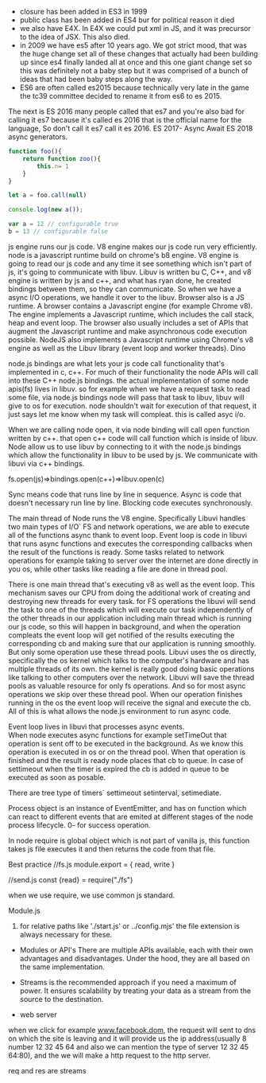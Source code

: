- closure has been added in ES3 in 1999
- public class has been added in ES4 bur for political reason it died
- we also have E4X. In E4X we could put xml in JS, and it was precursor to the idea of JSX. This also died.
- in 2009 we have es5 after 10 years ago. We got strict mood, 
that was the huge change set all of these changes that actually had been building up since es4 finally landed all at once and this one giant change set so this was definitely not a baby step but it was comprised of a bunch of ideas that had been baby steps along the way.
- ES6 are often called es2015 because technically very late in the game the tc39 committee decided to rename it from es6 to es 2015.

The next is ES 2016 many people called that es7 and you're also bad for calling it
es7 because it's called es 2016 that is the official name for the language, So don't call it es7 call it es 2016.
ES 2017- Async Await
ES 2018 async generators.
```js
function foo(){
    return function zoo(){
        this.n= 1
    }
}

let a = foo.call(null)

console.log(new a());
```

```js
var a = 12 // configurable true
b = 13 // configurable false
```
js engine runs our js code.
V8 engine makes our js code run very efficiently.
node is a javascript runtime build on chrome's b8 engine.
V8 engine is going to read our js code and any time it see something which isn't part of js, it's going to communicate with libuv.
Libuv is written bu C, C++, and v8 engine is written by js and c++, and what has ryan done, he created bindings between them, so they can communicate.
So when we have a async I/O operations, we handle it over to the libuv.
Browser also is a JS runtime.
A browser contains a Javascript engine (for example Chrome v8). The engine implements a Javascript runtime, which includes the call stack, heap and event loop. The browser also usually includes a set of APIs that augment the Javascript runtime and make asynchronous code execution possible. NodeJS also implements a Javascript runtime using Chrome's v8 engine as well as the Libuv library (event loop and worker threads).
Dino

node.js bindings are what lets your js code call functionality that's implemented in c, c++.
For much of their functionality the node APIs will call into these C++ node.js bindings. 
the actual implementation of some node apis(fs) lives in libuv.
so for example when we have a request task to read some file, via node.js bindings node will pass that task to libuv, libuv will give to os for execution.
node shouldn't wait for execution of that request, it just says let me know when my task will compleat. this is called asyc i/o.

When we are calling node open, it via node binding will call open function written by c++.
that open c++ code will call function which is inside of libuv. Node allow us to use libuv by connecting to it with the node.js bindings which allow the functionality in libuv to be used by js.  We communicate with libuvi via c++ bindings. 

fs.open(js)=>bindings.open(c++)=>libuv.open(c)

Sync means code that runs line by line in sequence. Async is code that doesn't necessary run line by line. 
Blocking code executes synchronously.


The main thread of Node runs the V8 engine.
Specifically Libuvi handles two main types of I/O` FS and network operations, we are able to execute all of the functions async thank to event loop. Event loop is code in libuvi that runs async functions and executes the corresponding callbacks when the result of the functions is ready. 
Some tasks related to network operations for example taking to server over the internet are done directly in you os, while other tasks like reading a file are done in thread pool. 

There is one main thread that's executing v8 as well as the event loop. This mechanism saves our CPU from doing the additional work of creating and destroying new threads for every task. 
for FS operations the libuvi will send the task to one of the threads which will execute our task independently of the other threads in our application including main thread which is running our js code, so this will happen in background, and when the operation compleats the event loop will get notified of the results executing the corresponding cb and making sure that our application is running smoothly. 
But only some operation use these thread pools. Libuvi uses the os directly, specifically the os kernel which talks to the computer's hardware and has multiple threads of its own. the kernel is really good doing basic operations like talking to other computers over the network. 
Libuvi will save the thread pools as valuable resource for only fs operations. And so for most async operations we skip over these  thread pool. When our operation finishes running in the os the event loop will receive the signal and execute the cb.
All of this is what allows the node.js environment to run async code. 


Event loop lives in libuvi that processes async events.  
When node executes async functions for example setTimeOut that operation is sent off to be executed in the background. As we know this operation is executed in os or on the thread pool. When that operation is finished and the result is ready node places that cb to queue.
In case of settimeout when the timer is expired the cb is added in queue to be executed as soon as posable. 

There are tree type of timers` settimeout setinterval, setimediate.




Process object is an instance of EventEmitter, and has on function which can react to different events that are emited at  different stages of the node process lifecycle. 0- for success operation.

In node require is global object which is not part of vanilla js, this function takes js file executes it and then returns the code from that file.


Best practice
//fs.js
module.export = {
    read,
    write
}

//send.js
const {read} = require("./fs")

when we use require, we use common js standard.

Module.js

1. for relative paths like './start.js' or ../config.mjs' the file extension is always necessary for these.


- Modules or API's
There are multiple APIs available, each with their own advantages and disadvantages. Under the hood, they are all based on the same implementation. 
- Streams is the recommended approach if you need a maximum of power. It ensures scalability by treating your data as a stream from the source to the destination. 

- web server

when we click for example www.facebook.dom, the request will sent to dns on which the site is leaving and  it will provide us the ip address(usually 8 number 12 32 45 64 and also we can mention the type of server 12 32 45 64:80), and the we will make a http request to the http server. 

req and res are streams